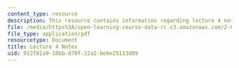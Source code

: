 ```yaml
---
content_type: resource
description: This resource contains information regarding lecture 4 notes.
file: /media/https%3A/open-learning-course-data-rc.s3.amazonaws.com/2-682-acoustical-oceanography-spring-2012/912f81a910bbd70f22a2be6e25113d09_MIT2_682S12_lec04.pdf
file_type: application/pdf
resourcetype: Document
title: Lecture 4 Notes
uid: 912f81a9-10bb-d70f-22a2-be6e25113d09
---
```

